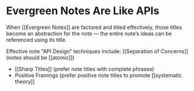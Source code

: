 # Evergreen Notes Are Like APIs

When [[Evergreen Notes]] are factored and titled effectively, those titles become an abstraction for the note — the entire note’s ideas can be referenced using its title.

Effective note “API Design” techniques include:
  [[Separation of Concerns]] (notes should be [[atomic]])
- [[Sharp Titles]] (prefer note titles with complete phrases)
- Positive Framings (prefer positive note titles to promote [[systematic theory]]